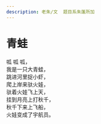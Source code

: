 ```yaml
---
description: 老朱/文  题目系朱蓬所加
---
```


# 青蛙

呱 呱 呱，   
我是一只大青蛙，   
跳进河里捉小虾，   
爬上岸来驮火娃，   
驮着火娃飞上天，   
挂到月亮上打秋千，   
秋千下来上飞船，   
火娃变成了宇航员。

